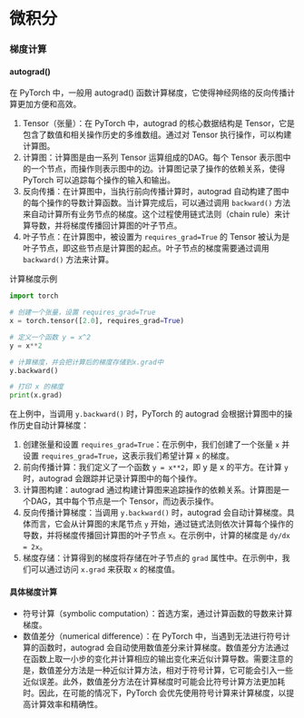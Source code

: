 # 微积分

### 梯度计算

#### autograd()

在 PyTorch 中，一般用 autograd() 函数计算梯度，它使得神经网络的反向传播计算更加方便和高效。

1. Tensor（张量）：在 PyTorch 中，autograd 的核心数据结构是 Tensor，它是包含了数值和相关操作历史的多维数组。通过对 Tensor 执行操作，可以构建计算图。
2. 计算图：计算图是由一系列 Tensor 运算组成的DAG。每个 Tensor 表示图中的一个节点，而操作则表示图中的边。计算图记录了操作的依赖关系，使得 PyTorch 可以追踪每个操作的输入和输出。
3. 反向传播：在计算图中，当执行前向传播计算时，autograd 自动构建了图中的每个操作的导数计算函数。当计算完成后，可以通过调用 `backward()` 方法来自动计算所有业务节点的梯度。这个过程使用链式法则（chain rule）来计算导数，并将梯度传播回计算图的叶子节点。
4. 叶子节点：在计算图中，被设置为 `requires_grad=True` 的 Tensor 被认为是叶子节点，即这些节点是计算图的起点。叶子节点的梯度需要通过调用 `backward()` 方法来计算。

计算梯度示例

```python
import torch

# 创建一个张量，设置 requires_grad=True
x = torch.tensor([2.0], requires_grad=True)

# 定义一个函数 y = x^2
y = x**2

# 计算梯度，并会把计算后的梯度存储到x.grad中
y.backward()

# 打印 x 的梯度
print(x.grad)
```

在上例中，当调用 `y.backward()` 时，PyTorch 的 autograd 会根据计算图中的操作历史自动计算梯度：

1. 创建张量和设置 `requires_grad=True`：在示例中，我们创建了一个张量 `x` 并设置 `requires_grad=True`，这表示我们希望计算 `x` 的梯度。
2. 前向传播计算：我们定义了一个函数 `y = x**2`，即 y 是 x 的平方。在计算 `y` 时，autograd 会跟踪并记录计算图中的每个操作。
3. 计算图构建：autograd 通过构建计算图来追踪操作的依赖关系。计算图是一个DAG，其中每个节点是一个 Tensor，而边表示操作。
4. 反向传播计算梯度：当调用 `y.backward()` 时，autograd 会自动计算梯度。具体而言，它会从计算图的末尾节点 `y` 开始，通过链式法则依次计算每个操作的导数，并将梯度传播回计算图的叶子节点 `x`。在示例中，计算的梯度是 `dy/dx = 2x`。
5. 梯度存储：计算得到的梯度将存储在叶子节点的 `grad` 属性中。在示例中，我们可以通过访问 `x.grad` 来获取 `x` 的梯度值。

#### 具体梯度计算

- 符号计算（symbolic computation）：首选方案，通过计算函数的导数来计算梯度。
- 数值差分（numerical difference）：在 PyTorch 中，当遇到无法进行符号计算的函数时，autograd 会自动使用数值差分来计算梯度。数值差分方法通过在函数上取一小步的变化并计算相应的输出变化来近似计算导数。需要注意的是，数值差分方法是一种近似计算方法，相对于符号计算，它可能会引入一些近似误差。此外，数值差分方法在计算梯度时可能会比符号计算方法更加耗时。因此，在可能的情况下，PyTorch 会优先使用符号计算来计算梯度，以提高计算效率和精确性。

